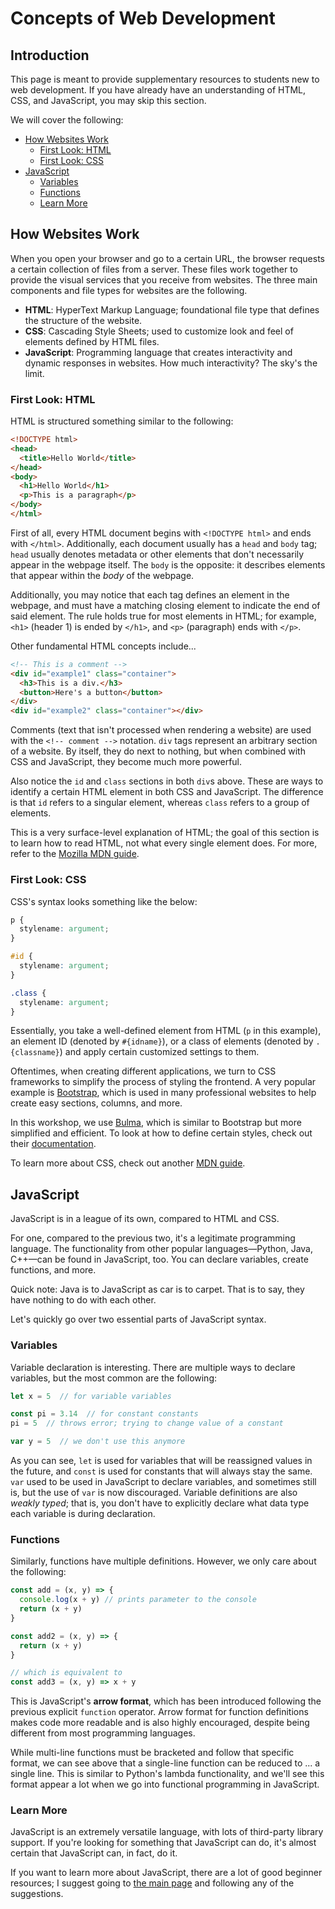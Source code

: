 # Concepts of Web Development

## Introduction

This page is meant to provide supplementary resources to students new to web development. If you have already have an understanding of HTML, CSS, and JavaScript, you may skip this section.

We will cover the following:

- [How Websites Work](#How-Websites-Work)
  - [First Look: HTML](#First-Look-HTML)
  - [First Look: CSS](#First-Look-HTML)
- [JavaScript](#JavaScript)
  - [Variables](#Variables)
  - [Functions](#Functions)
  - [Learn More](#Learn-More)

## How Websites Work

When you open your browser and go to a certain URL, the browser requests a certain collection of files from a server. These files work together to provide the visual services that you receive from websites. The three main components and file types for websites are the following.

- **HTML**: HyperText Markup Language; foundational file type that defines the structure of the website.
- **CSS**: Cascading Style Sheets; used to customize look and feel of elements defined by HTML files.
- **JavaScript**: Programming language that creates interactivity and dynamic responses in websites. How much interactivity? The sky's the limit.

### First Look: HTML

HTML is structured something similar to the following:

```html
<!DOCTYPE html>
<head>
  <title>Hello World</title>
</head>
<body>
  <h1>Hello World</h1>
  <p>This is a paragraph</p>
</body>
</html>
```

First of all, every HTML document begins with `<!DOCTYPE html>` and ends with `</html>`. Additionally, each document usually has a `head` and `body` tag; `head` usually denotes metadata or other elements that don't necessarily appear in the webpage itself. The `body` is the opposite: it describes elements that appear within the *body* of the webpage. 

Additionally, you may notice that each tag defines an element in the webpage, and must have a matching closing element to indicate the end of said element. The rule holds true for most elements in HTML; for example, `<h1>` (header 1) is ended by `</h1>`, and `<p>` (paragraph) ends with `</p>`.

Other fundamental HTML concepts include...

```html
<!-- This is a comment -->
<div id="example1" class="container">
  <h3>This is a div.</h3>
  <button>Here's a button</button>
</div>
<div id="example2" class="container"></div>
```

Comments (text that isn't processed when rendering a website) are used with the `<!-- comment -->` notation. `div` tags represent an arbitrary section of a website. By itself, they do next to nothing, but when combined with CSS and JavaScript, they become much more powerful. 

Also notice the `id` and `class` sections in both `div`s above. These are ways to identify a certain HTML element in both CSS and JavaScript. The difference is that `id` refers to a singular element, whereas `class` refers to a group of elements.

This is a very surface-level explanation of HTML; the goal of this section is to learn how to read HTML, not what every single element does. For more, refer to the [Mozilla MDN guide](https://developer.mozilla.org/en-US/docs/Learn/HTML/Introduction_to_HTML).

### First Look: CSS

CSS's syntax looks something like the below:

```css
p {
  stylename: argument;
}

#id {
  stylename: argument;
}

.class {
  stylename: argument;
}
```

Essentially, you take a well-defined element from HTML (`p` in this example), an element ID (denoted by `#{idname}`), or a class of elements (denoted by `.{classname}`) and apply certain customized settings to them.

Oftentimes, when creating different applications, we turn to CSS frameworks to simplify the process of styling the frontend. A very popular example is [Bootstrap](https://getbootstrap.com), which is used in many professional websites to help create easy sections, columns, and more. 

In this workshop, we use [Bulma](https://bulma.io), which is similar to Bootstrap but more simplified and efficient. To look at how to define certain styles, check out their [documentation](https://bulma.io/documentation).

To learn more about CSS, check out another [MDN guide](https://developer.mozilla.org/en-US/docs/Learn/CSS).

## JavaScript

JavaScript is in a league of its own, compared to HTML and CSS.

For one, compared to the previous two, it's a legitimate programming language. The functionality from other popular languages&mdash;Python, Java, C++&mdash;can be found in JavaScript, too. You can declare variables, create functions, and more.

Quick note: Java is to JavaScript as car is to carpet. That is to say, they have nothing to do with each other.

Let's quickly go over two essential parts of JavaScript syntax.

### Variables

Variable declaration is interesting. There are multiple ways to declare variables, but the most common are the following:

```javascript
let x = 5  // for variable variables

const pi = 3.14  // for constant constants
pi = 5  // throws error; trying to change value of a constant

var y = 5  // we don't use this anymore
```

As you can see, `let` is used for variables that will be reassigned values in the future, and `const` is used for constants that will always stay the same. `var` used to be used in JavaScript to declare variables, and sometimes still is, but the use of `var` is now discouraged. Variable definitions are also *weakly typed*; that is, you don't have to explicitly declare what data type each variable is during declaration.

### Functions

Similarly, functions have multiple definitions. However, we only care about the following:

```javascript
const add = (x, y) => {
  console.log(x + y) // prints parameter to the console
  return (x + y)
}

const add2 = (x, y) => {
  return (x + y)
}

// which is equivalent to
const add3 = (x, y) => x + y
```

This is JavaScript's **arrow format**, which has been introduced following the previous explicit `function` operator. Arrow format for function definitions makes code more readable and is also highly encouraged, despite being different from most programming languages. 

While multi-line functions must be bracketed and follow that specific format, we can see above that a single-line function can be reduced to ... a single line. This is similar to Python's lambda functionality, and we'll see this format appear a lot when we go into functional programming in JavaScript.

### Learn More

JavaScript is an extremely versatile language, with lots of third-party library support. If you're looking for something that JavaScript can do, it's almost certain that JavaScript can, in fact, do it.

If you want to learn more about JavaScript, there are a lot of good beginner resources; I suggest going to [the main page](https://github.com/blockchainpsu/blockchain-essentials-spring2020/wiki/Full-Stack-Development) and following any of the suggestions.